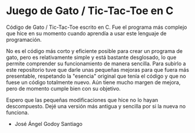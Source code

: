 # Juego de Gato / Tic-Tac-Toe en C 
Código de Gato / Tic-Tac-Toe escrito en C. Fue el programa más complejo que hice en su momento cuando aprendía a usar este lenguaje de programación.

No es el código más corto y eficiente posible para crear un programa de gato, pero es relativamente simple y está bastante desglosado, lo que permite comprender su funcionamiento de manera sencilla.
Para subirlo a este repositorio tuve que darle unas pequeñas mejoras para que fuera más presentable, respetando la "esencia" original que tenía el código y que no fuese un código totalmente nuevo. Aún tiene mucho margen de mejora, pero de momento cumple bien con su objetivo.

Espero que las pequeñas modificaciones que hice no lo hayan descompuesto. Dejé una versión más antigua y sencilla por si la nueva no funciona.

- José Ángel Godoy Santiago
